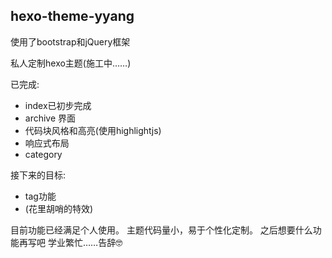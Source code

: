## hexo-theme-yyang

使用了bootstrap和jQuery框架

私人定制hexo主题(施工中……)

已完成:

- index已初步完成
- archive 界面
- 代码块风格和高亮(使用highlightjs)
- 响应式布局
- category

接下来的目标:

- tag功能
- (花里胡哨的特效)

目前功能已经满足个人使用。
主题代码量小，易于个性化定制。
之后想要什么功能再写吧
学业繁忙……告辞🤓
